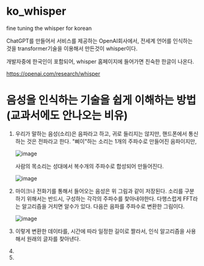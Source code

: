 # ko_whisper
fine tuning the whisper for korean

ChatGPT를 만들어서 서비스를 제공하는 OpenAI회사에서,
전세계 언어를 인식하는 것을 transformer기술을 이용해서 만든것이 whisper이다.

개발자중에 한국인이 포함되어,
whisper 홈페이지에 들어가면 친숙한 한글이 나온다.

https://openai.com/research/whisper

# 음성을 인식하는 기술을 쉽게 이해하는 방법 (교과서에도 안나오는 비유)
1) 우리가 말하는 음성(소리)은 음파라고 하고, 귀로 들리지는 않지만, 핸드폰에서 통신하는 것은 전파라고 한다.  "삐이"하는 소리는 1개의 주파수로 만들어진 음파이지만,
   
   ![image](https://github.com/calmroad/ko_whisper/assets/8465326/c8109ef4-bd49-46ef-a7ca-42e9ac1d676b)

   사람의 목소리는 성대에서 복수개의 주파수로 합성되어 만들어진다.

   ![image](https://github.com/calmroad/ko_whisper/assets/8465326/f8f1245b-fdb4-4ee0-a4ed-1f3f3e18724f)

2) 마이크나 전화기를 통해서 들어오는 음성은 위 그림과 같이 저장된다.  소리를 구분하기 위해서는 반드시, 구성하는 각각의 주파수를 찾아내야한다.  다행스럽게 FFT라는 알고리즘을 거치면 알수가 있다. 다음은 음파를 주파수로 변환한 그림이다.

   ![image](https://github.com/calmroad/ko_whisper/assets/8465326/4d08b053-fb8f-4bad-9d8f-89d5705b13b3)

3) 이렇게 변환한 데이타를, 시간에 따라 일정한 길이로 짤라서, 인식 알고리즘을 사용해서 원래의 글자를 찾아낸다.
4) 
5) 
